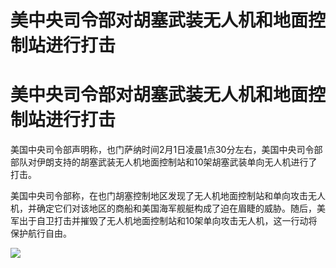 # 美中央司令部对胡塞武装无人机和地面控制站进行打击

# 美中央司令部对胡塞武装无人机和地面控制站进行打击

美国中央司令部声明称，也门萨纳时间2月1日凌晨1点30分左右，美国中央司令部部队对伊朗支持的胡塞武装无人机地面控制站和10架胡塞武装单向无人机进行了打击。

美国中央司令部称，在也门胡塞控制地区发现了无人机地面控制站和单向攻击无人机，并确定它们对该地区的商船和美国海军舰艇构成了迫在眉睫的威胁。随后，美军出于自卫打击并摧毁了无人机地面控制站和10架单向攻击无人机，这一行动将保护航行自由。

![](https://inews.gtimg.com/om_bt/OHNPShtSd6jSCYRARDC3357jwnB8x84D47j6uMOZFQiLYAA/1000)

